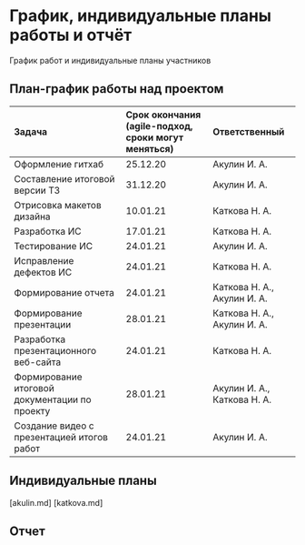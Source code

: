 # График, индивидуальные планы работы и отчёт

График работ и индивидуальные планы участников

## План-график работы над проектом

|Задача                                         | Срок окончания (agile-подход, сроки могут меняться) |Ответственный                |
|:--------------                                |:--------------------------                               |:-------------               |
|Оформление гитхаб                              | 25.12.20                                                 | Акулин И. А.                |
|Составление итоговой версии ТЗ                 | 31.12.20                                                 | Акулин И. А.                |
|Отрисовка макетов дизайна                      | 10.01.21                                                 | Каткова Н. А.               |
|Разработка ИС                                  | 17.01.21                                                 | Каткова Н. А.               |
|Тестирование ИС                                | 24.01.21                                                 | Акулин И. А.                |
|Исправление дефектов ИС                        | 24.01.21                                                 | Каткова Н. А.               |
|Формирование отчета                            | 24.01.21                                                 | Каткова Н. А., Акулин И. А. |
|Формирование презентации                       | 28.01.21                                                 | Каткова Н. А., Акулин И. А. |
|Разработка презентационного веб-сайта          | 24.01.21                                                 | Каткова Н. А.               |
|Формирование итоговой документации по проекту  | 28.01.21                                                 | Акулин И. А., Каткова Н. А. |
|Создание видео с презентацией итогов работ     | 24.01.21                                                 | Акулин И. А.                |


## Индивидуальные планы

[akulin.md]
[katkova.md]

## Отчет

